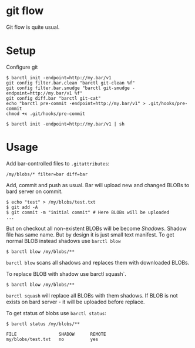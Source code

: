 # git flow

Git flow is quite usual.

# Setup

Configure git

    $ barctl init -endpoint=http://my.bar/v1
    git config filter.bar.clean "barctl git-clean %f"
    git config filter.bar.smudge "barctl git-smudge -endpoint=http://my.bar/v1 %f"
    git config diff.bar "barctl git-cat"
    echo "barctl pre-commit -endpoint=http://my.bar/v1" > .git/hooks/pre-commit
    chmod +x .git/hooks/pre-commit
    
    $ barctl init -endpoint=http://my.bar/v1 | sh
    
# Usage

Add bar-controlled files to `.gitattributes`:

    /my/blobs/* filter=bar diff=bar

Add, commit and push as usual. Bar will upload new and changed BLOBs to bard 
server on commit. 

    $ echo "test" > /my/blobs/test.txt
    $ git add -A
    $ git commit -m "initial commit" # Here BLOBs will be uploaded
    ...
    
But on checkout all non-existent BLOBs will be become *Shadows*. Shadow file 
has same name. But by design it is just small text manifest. To get normal 
BLOB instead shadows use `barctl blow`

    $ barctl blow /my/blobs/**
    
`barctl blow` scans all shadows and replaces them with downloaded BLOBs.

To replace BLOB with shadow use barctl squash`.

    $ barctl blow /my/blobs/**
    
`barctl squash` will replace all BLOBs with them shadows. If BLOB is not 
exists on bard server - it will be uploaded before replace.

To get status of blobs use `barctl status`:

    $ barctl status /my/blobs/**
    
    FILE                SHADOW      REMOTE
    my/blobs/test.txt   no          yes
    

